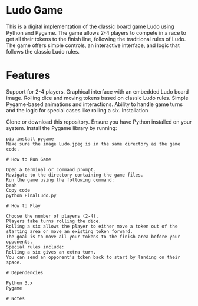 # Ludo Game

This is a digital implementation of the classic board game Ludo using Python and Pygame. The game allows 2-4 players to compete in a race to get all their tokens to the finish line, following the traditional rules of Ludo. The game offers simple controls, an interactive interface, and logic that follows the classic Ludo rules.

# Features

Support for 2-4 players.
Graphical interface with an embedded Ludo board image.
Rolling dice and moving tokens based on classic Ludo rules.
Simple Pygame-based animations and interactions.
Ability to handle game turns and the logic for special cases like rolling a six.
Installation

Clone or download this repository.
Ensure you have Python installed on your system.
Install the Pygame library by running:
```
pip install pygame
Make sure the image Ludo.jpeg is in the same directory as the game code.

# How to Run Game

Open a terminal or command prompt.
Navigate to the directory containing the game files.
Run the game using the following command:
bash
Copy code
python FinalLudo.py

# How to Play

Choose the number of players (2-4).
Players take turns rolling the dice.
Rolling a six allows the player to either move a token out of the starting area or move an existing token forward.
The goal is to move all your tokens to the finish area before your opponents.
Special rules include:
Rolling a six gives an extra turn.
You can send an opponent's token back to start by landing on their space.

# Dependencies

Python 3.x
Pygame

# Notes
